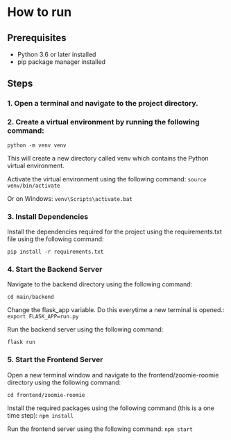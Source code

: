 # How to run

## Prerequisites
* Python 3.6 or later installed
* pip package manager installed

## Steps
### 1. Open a terminal and navigate to the project directory.
### 2. Create a virtual environment by running the following command:

  `python -m venv venv`

  This will create a new directory called venv which contains the Python virtual environment.

  Activate the virtual environment using the following command:
  `source venv/bin/activate`
  
  Or on Windows:
`venv\Scripts\activate.bat`

### 3. Install Dependencies
Install the dependencies required for the project using the requirements.txt file using the following command:

`pip install -r requirements.txt`

### 4. Start the Backend Server
Navigate to the backend directory using the following command:

`cd main/backend`

Change the flask_app variable. Do this everytime a new terminal is opened.:
`export FLASK_APP=run.py`

Run the backend server using the following command:

`flask run`

### 5. Start the Frontend Server
Open a new terminal window and navigate to the frontend/zoomie-roomie directory using the following command:

`cd frontend/zoomie-roomie`

Install the required packages using the following command (this is a one time step):
`npm install`

Run the frontend server using the following command:
`npm start`

